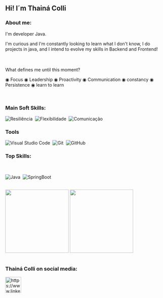                    
    
                         
             
 ## Hi! I´m Thainá Colli 

### About me:

 I'm developer Java.

I'm curious and I'm constantly looking to learn what I don't know, I do projects in java, and I intend to evolve my skills in Backend and Frontend!                    
<br>

 <br>
What defines me until this moment?

◉ Focus
◉ Leadership
◉ Proactivity
◉ Communication
◉ constancy
◉ Persistence
◉ learn to learn


  <br>
  
  ### Main Soft Skills:

![Resiliência](https://img.shields.io/badge/-Resiliência-05122C?style=for-the-badge&logo=&logoColor=ffffff)&nbsp;
![Flexibilidade](https://img.shields.io/badge/-flexibilidade-05122C?style=for-the-badge&logo=&logoColor=ffffff)&nbsp;
![Comunicação](https://img.shields.io/badge/-Comunica%C3%A7%C3%A3o-05122C?style=for-the-badge&logo=&logoColor=ffffff)&nbsp;
        
### Tools

![Visual Studio Code](https://img.shields.io/badge/-Visual%20Studio%20Code-05122A?style=for-the-badge&logo=visual-studio-code&logoColor=007ACC)&nbsp;
![Git](https://img.shields.io/badge/-Git-05122A?style=for-the-badge&logo=git)&nbsp;
![GitHub](https://img.shields.io/badge/-GitHub-05122A?style=for-the-badge&logo=github)&nbsp;


### Top Skills:
  <br>
  

![Java](https://img.shields.io/badge/-Java-05122A?style=for-the-badge&logo=java)&nbsp;
![SpringBoot](https://img.shields.io/badge/-springBoot-05122A?style=for-the-badge&logo=spring)&nbsp;

  <br>

<div>
<img height="200cm" align="center" src="https://github-readme-stats.vercel.app/api?username=thainacolli&show_icons=true&theme=radical" />
<img height="200cm" align="center" src="https://github-readme-stats.vercel.app/api/top-langs/?username=thainacolli&hide=html,css,php&layout=compact" />
</div>



  <br>
  
  
### Thainá Colli on social media:

<a href="https://www.linkedin.com/in/thaina-colli" target="blank"><img align="center" src="https://www.vectorlogo.zone/logos/linkedin/linkedin-icon.svg" alt="https://www.linkedin.com/in/thaina-colli/" height="50" width="50" color="white" /></a>
<br>
